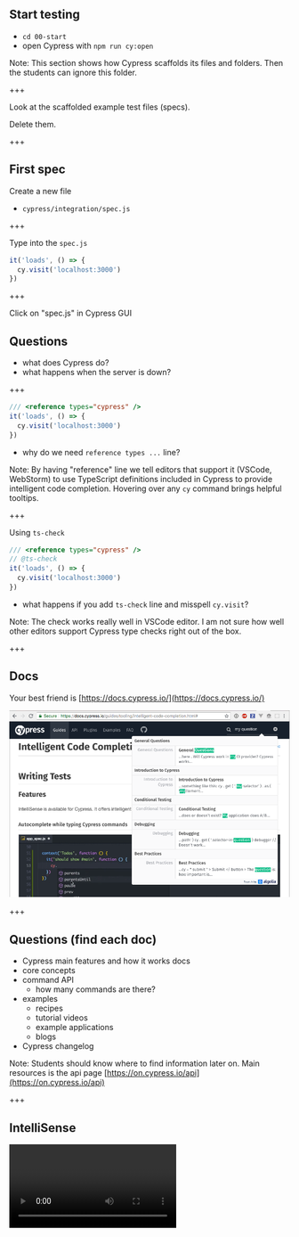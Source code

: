 ## Start testing

- `cd 00-start`
- open Cypress with `npm run cy:open`

Note:
This section shows how Cypress scaffolds its files and folders. Then the students can ignore this folder.

+++

Look at the scaffolded example test files (specs).

Delete them.

+++

## First spec

Create a new file

- `cypress/integration/spec.js`

+++

Type into the `spec.js`

```javascript
it('loads', () => {
  cy.visit('localhost:3000')
})
```

+++

Click on "spec.js" in Cypress GUI

## Questions

- what does Cypress do?
- what happens when the server is down?

+++

```javascript
/// <reference types="cypress" />
it('loads', () => {
  cy.visit('localhost:3000')
})
```

- why do we need `reference types ...` line?

Note:
By having "reference" line we tell editors that support it (VSCode, WebStorm) to use TypeScript definitions included in Cypress to provide intelligent code completion. Hovering over any `cy` command brings helpful tooltips.

+++

Using `ts-check`

```javascript
/// <reference types="cypress" />
// @ts-check
it('loads', () => {
  cy.visit('localhost:3000')
})
```

- what happens if you add `ts-check` line and misspell `cy.visit`?

Note:
The check works really well in VSCode editor. I am not sure how well other editors support Cypress type checks right out of the box.

+++

## Docs

Your best friend is [https://docs.cypress.io/](https://docs.cypress.io/)

![Doc search](todomvc/img/docs-search.png)

+++

## Questions (find each doc)

- Cypress main features and how it works docs
- core concepts
- command API
  - how many commands are there?
- examples
  - recipes
  - tutorial videos
  - example applications
  - blogs
- Cypress changelog

Note:
Students should know where to find information later on. Main resources is the api page [https://on.cypress.io/api](https://on.cypress.io/api)

+++

## IntelliSense

![IntelliSense in VSCode](https://docs.cypress.io/img/snippets/intellisense-setup.a748a413.mp4)
